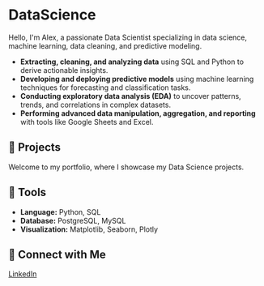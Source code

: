 # DataScience

Hello, I'm Alex, a passionate Data Scientist specializing in data science, machine learning, data cleaning, and predictive modeling.

- **Extracting, cleaning, and analyzing data** using SQL and Python to derive actionable insights.
- **Developing and deploying predictive models** using machine learning techniques for forecasting and classification tasks.
- **Conducting exploratory data analysis (EDA)** to uncover patterns, trends, and correlations in complex datasets.
- **Performing advanced data manipulation, aggregation, and reporting** with tools like Google Sheets and Excel.

## 📂 Projects
Welcome to my portfolio, where I showcase my Data Science projects.

## 🧰 Tools
- **Language:** Python, SQL
- **Database:** PostgreSQL, MySQL
- **Visualization:** Matplotlib, Seaborn, Plotly

## 🔗 Connect with Me
[LinkedIn](https://www.linkedin.com/in/alexmontanomogica)

